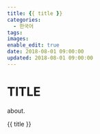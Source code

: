 ```yaml
---
title: {{ title }}
categories:
  - 한국어
tags:
images:
enable_edit: true
date: 2018-08-01 09:00:00
updated: 2018-08-01 09:00:00
---
```

# TITLE

about.

{{ title }}
